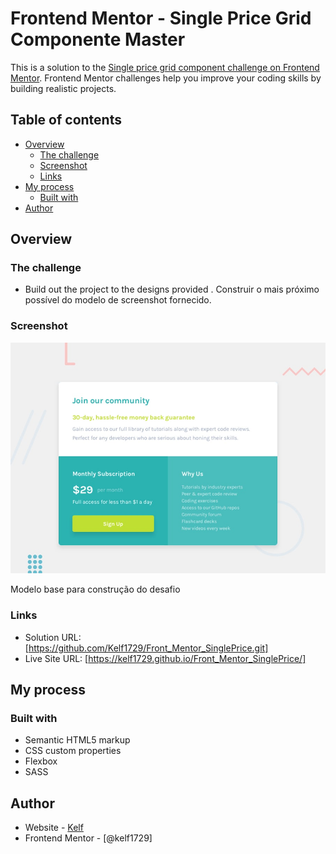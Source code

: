 # Frontend Mentor - Single Price Grid Componente Master

This is a solution to the [Single price grid component challenge on Frontend Mentor](https://www.frontendmentor.io/challenges/single-price-grid-component-5ce41129d0ff452fec5abbbc). Frontend Mentor challenges help you improve your coding skills by building realistic projects.

## Table of contents

- [Overview](#overview)
  - [The challenge](#the-challenge)
  - [Screenshot](#screenshot)
  - [Links](#links)
- [My process](#my-process)
  - [Built with](#built-with)
- [Author](#author)

## Overview

### The challenge

- Build out the project to the designs provided
  . Construir o mais próximo possível do modelo de screenshot fornecido.

### Screenshot

![](./design/desktop-preview.jpg)

Modelo base para construção do desafio

### Links

- Solution URL: [https://github.com/Kelf1729/Front_Mentor_SinglePrice.git]
- Live Site URL: [https://kelf1729.github.io/Front_Mentor_SinglePrice/]

## My process

### Built with

- Semantic HTML5 markup
- CSS custom properties
- Flexbox
- SASS

## Author

- Website - [Kelf](https://kelf1729.github.io/)
- Frontend Mentor - [@kelf1729]
